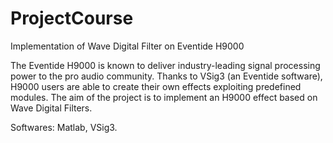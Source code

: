 # ProjectCourse
Implementation of Wave Digital Filter on Eventide H9000

The Eventide H9000 is known to deliver industry-leading signal processing power to the pro audio community. Thanks to VSig3 (an Eventide software), H9000 users are able to create their own effects exploiting predefined modules. The aim of the project is to implement an H9000 effect based on Wave Digital Filters.

Softwares: Matlab, VSig3.
